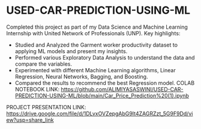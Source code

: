 # USED-CAR-PREDICTION-USING-ML
Completed this project as part of my Data Science and Machine Learning Internship with United Network of Professionals (UNP). Key highlights:
- Studied and Analyzed the Garment worker productivity dataset to applying ML models and present my insights. 
- Performed various Exploratory Data Analysis to understand the data and compare the variables.
- Experimented with different Machine Learning algorithms, Linear Regression, Neural Networks, Bagging, and Boosting.
- Compared the results to recommend the best Regression model. 
COLAB NOTEBOOK LINK:
https://github.com/ALIMIYASASWINI/USED-CAR-PREDICTION-USING-ML/blob/main/Car_Price_Prediction%20(1).ipynb

PROJECT PRESENTATION LINK: 
https://drive.google.com/file/d/1DLvxOVZepgAbG9It4ZAGRZzt_5G9F9Dd/view?usp=share_link
